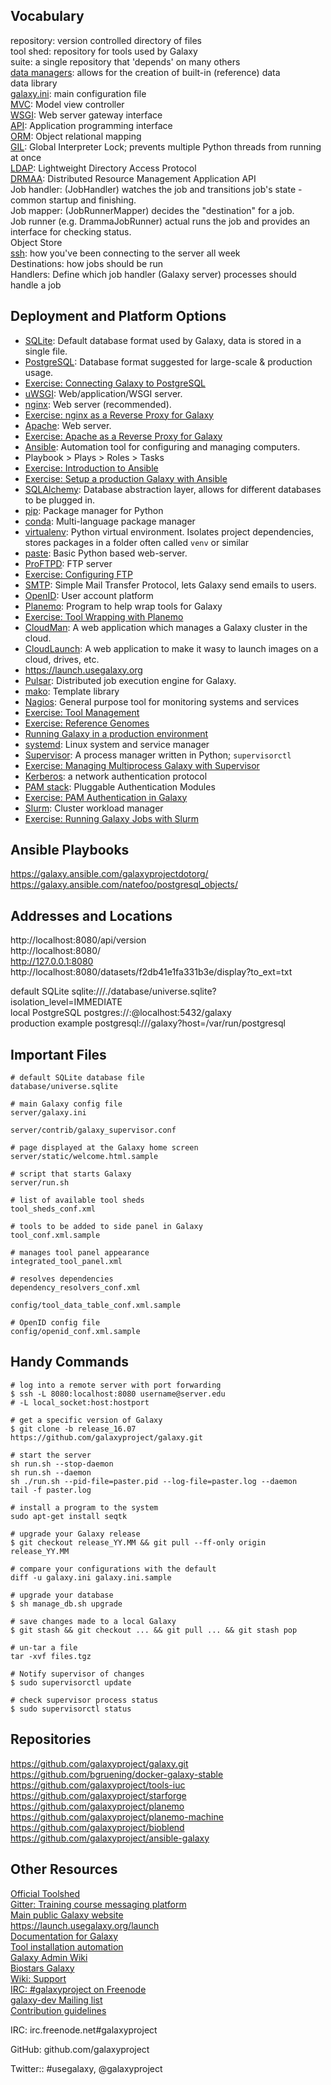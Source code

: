 ## Vocabulary
repository: version controlled directory of files  
tool shed: repository for tools used by Galaxy  
suite: a single repository that 'depends' on many others  
[data managers](https://wiki.galaxyproject.org/Admin/Tools/DataManagers): allows for the creation of built-in (reference) data  
data library  
[galaxy.ini](https://raw.githubusercontent.com/galaxyproject/galaxy/dev/config/galaxy.ini.sample): main configuration file  
[MVC](https://en.wikipedia.org/wiki/Model%E2%80%93view%E2%80%93controller): Model view controller  
[WSGI](https://wsgi.readthedocs.io/en/latest/what.html): Web server gateway interface  
[API](https://en.wikipedia.org/wiki/Application_programming_interface): Application programming interface  
[ORM](https://en.wikipedia.org/wiki/Object-relational_mapping): Object relational mapping  
[GIL](https://wiki.python.org/moin/GlobalInterpreterLock): Global Interpreter Lock; prevents multiple Python threads from running at once  
[LDAP](https://en.wikipedia.org/wiki/Lightweight_Directory_Access_Protocol): Lightweight Directory Access Protocol  
[DRMAA](https://www.drmaa.org/): Distributed Resource Management Application API  
Job handler: (JobHandler) watches the job and transitions job's state - common startup and finishing.    
Job mapper: (JobRunnerMapper) decides the "destination" for a job.  
Job runner (e.g. DrammaJobRunner) actual runs the job and provides an interface for checking status.  
Object Store    
[ssh](https://en.wikipedia.org/wiki/Secure_Shell): how you've been connecting to the server all week  
Destinations: how jobs should be run  
Handlers: Define which job handler (Galaxy server) processes should handle a job

## Deployment and Platform Options

- [SQLite](https://sqlite.org/): Default database format used by Galaxy, data is stored in a single file. 
- [PostgreSQL](https://www.postgresql.org/): Database format suggested for large-scale & production usage. 
 - [Exercise: Connecting Galaxy to PostgreSQL](https://github.com/martenson/dagobah-training/blob/master/intro/03-databases/ex1-postgres.md)
- [uWSGI](https://uwsgi-docs.readthedocs.io/en/latest/): Web/application/WSGI server.
- [nginx](https://www.nginx.com/resources/wiki/): Web server (recommended). 
 - [Exercise: nginx as a Reverse Proxy for Galaxy](https://github.com/martenson/dagobah-training/blob/master/intro/04-web-servers/ex2-nginx.md)
- [Apache](https://httpd.apache.org/): Web server. 
 - [Exercise: Apache as a Reverse Proxy for Galaxy](https://github.com/martenson/dagobah-training/blob/master/intro/04-web-servers/ex1-apache.md)
- [Ansible](https://www.ansible.com/): Automation tool for configuring and managing computers.
 - Playbook > Plays > Roles > Tasks
 - [Exercise: Introduction to Ansible](https://github.com/martenson/dagobah-training/blob/master/advanced/001-ansible/ex1-intro-ansible.md)  
 - [Exercise: Setup a production Galaxy with Ansible](https://github.com/martenson/dagobah-training/blob/master/advanced/001-ansible/ex2-galaxy-ansible.md)
- [SQLAlchemy](http://www.sqlalchemy.org/): Database abstraction layer, allows for different databases to be plugged in.
- [pip](https://pip.pypa.io/en/stable/): Package manager for Python
- [conda](http://conda.pydata.org/docs/intro.html): Multi-language package manager
- [virtualenv](http://docs.python-guide.org/en/latest/dev/virtualenvs/): Python virtual environment. Isolates project dependencies, stores packages in a folder often called `venv` or similar
- [paste](https://en.wikipedia.org/wiki/Python_Paste): Basic Python based web-server.
- [ProFTPD](http://www.proftpd.org/): FTP server
 - [Exercise: Configuring FTP](https://wiki.galaxyproject.org/Admin/Config/UploadviaFTP)
- [SMTP](https://en.wikipedia.org/wiki/Simple_Mail_Transfer_Protocol): Simple Mail Transfer Protocol, lets Galaxy send emails to users.
- [OpenID](http://openid.net/): User account platform
- [Planemo](http://planemo.readthedocs.io/en/latest/): Program to help wrap tools for Galaxy
 - [Exercise: Tool Wrapping with Planemo](http://planemo.readthedocs.io/en/latest/writing_standalone.html)
- [CloudMan](https://github.com/galaxyproject/cloudman): A web application which manages a Galaxy cluster in the cloud.
- [CloudLaunch](https://github.com/galaxyproject/cloudlaunch): A web application to make it wasy to launch images on a cloud, drives, etc.
 - https://launch.usegalaxy.org
- [Pulsar](github.com/galaxyproject/pulsar): Distributed job execution engine for Galaxy.
- [mako](http://www.makotemplates.org/): Template library  
- [Nagios](https://www.nagios.org/): General purpose tool for monitoring systems and services 
- [Exercise: Tool Management](https://github.com/martenson/dagobah-training/blob/master/intro/05-tool-shed/ex-tool-management.md)  
- [Exercise: Reference Genomes](https://github.com/martenson/dagobah-training/blob/master/intro/06-reference-genomes/ex06_reference_genomes.md)  
- [Running Galaxy in a production environment](https://wiki.galaxyproject.org/Admin/Config/Performance/ProductionServer)
- [systemd](https://www.freedesktop.org/wiki/Software/systemd/): Linux system and service manager
- [Supervisor](http://supervisord.org/): A process manager written in Python; `supervisorctl`
 - [Exercise: Managing Multiprocess Galaxy with Supervisor](https://github.com/martenson/dagobah-training/blob/master/advanced/002a-systemd-supervisor/ex1-supervisor.md)
- [Kerberos](http://web.mit.edu/kerberos/): a network authentication protocol
- [PAM stack](http://www.tuxradar.com/content/how-pam-works): Pluggable Authentication Modules
 - [Exercise: PAM Authentication in Galaxy](https://github.com/martenson/dagobah-training/blob/master/advanced/004-external-authentication/ex1-pam-auth.md)
- [Slurm](http://slurm.schedmd.com/): Cluster workload manager
 - [Exercise: Running Galaxy Jobs with Slurm](https://github.com/martenson/dagobah-training/blob/master/advanced/005-compute-cluster/ex1-slurm.md)


## Ansible Playbooks
https://galaxy.ansible.com/galaxyprojectdotorg/  
https://galaxy.ansible.com/natefoo/postgresql_objects/  

## Addresses and Locations
http://localhost:8080/api/version  
http://localhost:8080/  
http://127.0.0.1:8080  
http://localhost:8080/datasets/f2db41e1fa331b3e/display?to_ext=txt  

default SQLite sqlite:///./database/universe.sqlite?isolation_level=IMMEDIATE  
local PostgreSQL postgres://<name>:<password>@localhost:5432/galaxy  
production example postgresql:///galaxy?host=/var/run/postgresql  


## Important Files
```
# default SQLite database file
database/universe.sqlite 

# main Galaxy config file
server/galaxy.ini 

server/contrib/galaxy_supervisor.conf

# page displayed at the Galaxy home screen
server/static/welcome.html.sample 

# script that starts Galaxy
server/run.sh 

# list of available tool sheds
tool_sheds_conf.xml 

# tools to be added to side panel in Galaxy
tool_conf.xml.sample 

# manages tool panel appearance
integrated_tool_panel.xml 

# resolves dependencies
dependency_resolvers_conf.xml 

config/tool_data_table_conf.xml.sample

# OpenID config file
config/openid_conf.xml.sample
```

## Handy Commands

```
# log into a remote server with port forwarding
$ ssh -L 8080:localhost:8080 username@server.edu
# -L local_socket:host:hostport

# get a specific version of Galaxy
$ git clone -b release_16.07 https://github.com/galaxyproject/galaxy.git

# start the server
sh run.sh --stop-daemon
sh run.sh --daemon
sh ./run.sh --pid-file=paster.pid --log-file=paster.log --daemon
tail -f paster.log

# install a program to the system
sudo apt-get install seqtk

# upgrade your Galaxy release
$ git checkout release_YY.MM && git pull --ff-only origin release_YY.MM

# compare your configurations with the default
diff -u galaxy.ini galaxy.ini.sample

# upgrade your database
$ sh manage_db.sh upgrade

# save changes made to a local Galaxy
$ git stash && git checkout ... && git pull ... && git stash pop

# un-tar a file
tar -xvf files.tgz

# Notify supervisor of changes
$ sudo supervisorctl update

# check supervisor process status
$ sudo supervisorctl status

```

## Repositories
https://github.com/galaxyproject/galaxy.git  
https://github.com/bgruening/docker-galaxy-stable  
https://github.com/galaxyproject/tools-iuc  
https://github.com/galaxyproject/starforge  
https://github.com/galaxyproject/planemo  
https://github.com/galaxyproject/planemo-machine  
https://github.com/galaxyproject/bioblend  
https://github.com/galaxyproject/ansible-galaxy

## Other Resources
[Official Toolshed](https://toolshed.g2.bx.psu.edu/)  
[Gitter: Training course messaging platform](https://gitter.im/dagobah-training/Lobby)  
[Main public Galaxy website](https://usegalaxy.org/)  
https://launch.usegalaxy.org/launch  
[Documentation for Galaxy](https://docs.galaxyproject.org/en/master/index.html)  
[Tool installation automation](https://github.com/galaxyproject/ephemeris)  
[Galaxy Admin Wiki](https://wiki.galaxyproject.org/Admin/)  
[Biostars Galaxy](https://biostar.usegalaxy.org/)  
[Wiki: Support](https://wiki.galaxyproject.org/Support)  
[IRC: #galaxyproject on Freenode](https://wiki.galaxyproject.org/Support/IRC)  
[galaxy-dev Mailing list](http://dev.list.galaxyproject.org/)  
[Contribution guidelines](http://bit.ly/gx-CONTRIBUTING-md)

IRC: irc.freenode.net#galaxyproject

GitHub: github.com/galaxyproject

Twitter:: #usegalaxy, @galaxyproject

